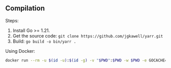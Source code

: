 ## Compilation

Steps:

1. Install Go >= 1.21.
2. Get the source code: `git clone https://github.com/jgkawell/yarr.git`
3. Build: `go build -o bin/yarr .`

Using Docker:

```bash
docker run --rm -u $(id -u):$(id -g) -v "$PWD":$PWD -w $PWD -e GOCACHE=$PWD/.cache golang go build -o bin/yarr
```
